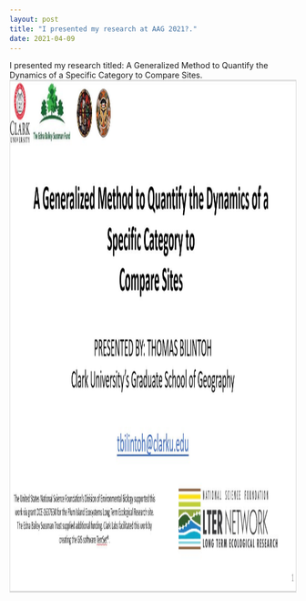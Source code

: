 ```yaml
---
layout: post
title: "I presented my research at AAG 2021?."
date: 2021-04-09
---
```

I presented my research titled: A Generalized Method to Quantify the Dynamics of a Specific Category to Compare Sites.
<img src="COMA.png" width="900" height="900"> 

				
		
